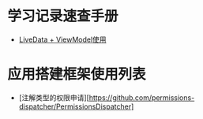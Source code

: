 # 学习记录速查手册
* [LiveData + ViewModel使用](https://github.com/MaosanDao/SysStudyProject/blob/main/LiveDataViewModel.md)
# 应用搭建框架使用列表
* [注解类型的权限申请][https://github.com/permissions-dispatcher/PermissionsDispatcher]
